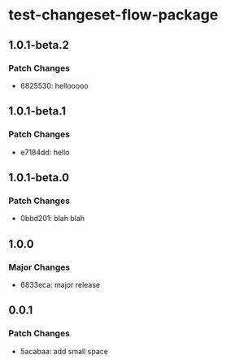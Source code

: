 # test-changeset-flow-package

## 1.0.1-beta.2

### Patch Changes

- 6825530: hellooooo

## 1.0.1-beta.1

### Patch Changes

- e7184dd: hello

## 1.0.1-beta.0

### Patch Changes

- 0bbd201: blah blah

## 1.0.0

### Major Changes

- 6833eca: major release

## 0.0.1

### Patch Changes

- 5acabaa: add small space
